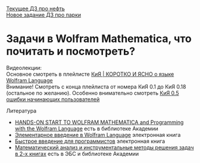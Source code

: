 [Текущее ДЗ про нефть](https://classroom.github.com/a/nGJzOui1)</br>
[Новое задание ДЗ про парки](https://classroom.github.com/a/5iitE7nc)

# Задачи в Wolfram Mathematica, что почитать и посмотреть?

Видеолекции:</br>
Основное смотреть в плейлисте [КиЯ | КОРОТКО И ЯСНО о языке Wolfram Language](https://www.youtube.com/playlist?list=PLgkI1WEMuGJnRf_ah7HFd97-OLHFmBqZ8)</br>
Внимание! Смотреть с конца плейлиста от номера КиЯ 0.1 до КиЯ 0.18 (остальное по желанию). Особенно внимательно смотреть [КиЯ 0.5 ошибки начинающих пользователей](https://www.youtube.com/watch?v=Dfxc4E0iRro)</br>

Литература
- [HANDS-ON START TO WOLFRAM MATHEMATICA and Programming with the Wolfram Language](https://www.handsonstart.com) есть в библиотеке Академии
- [Элементарное введение в Wolfram Language](https://www.wolfram.com/language/elementary-introduction/2nd-ed/) электронная книга
- [Быстрое введение для программистов](https://www.wolfram.com/language/fast-introduction-for-programmers/en/) электронная книга
- [Математический анализ и инструментальные методы решения задач в 2-х книгах](https://www.ozon.ru/product/matematicheskiy-analiz-i-instrumentalnye-metody-resheniya-zadach-uchebnik-v-2-kn-kniga-1-168359707/?_bctx=CAUQnp4V&asb2=Wq8Zxu2FLQfQ6M7Gn717-unxxaPJX1FdZuxLJHH0ua0&sh=7Vl-Oz40) есть в ЭБС и библиотеке Академии
